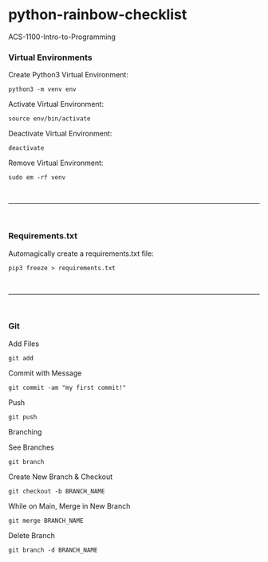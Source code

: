 # python-rainbow-checklist
ACS-1100-Intro-to-Programming

### Virtual Environments
Create Python3 Virtual Environment:

```python3 -m venv env```

Activate Virtual Environment:

```source env/bin/activate```

Deactivate Virtual Environment:

```deactivate```

Remove Virtual Environment:

```sudo em -rf venv```

<br>

---

<br>

### Requirements.txt
Automagically create a requirements.txt file:

```pip3 freeze > requirements.txt```


<br>

---

<br>

### Git
Add Files

```git add```

Commit with Message

```git commit -am "my first commit!"```

Push

```git push```

Branching

See Branches

```git branch```

Create New Branch & Checkout

```git checkout -b BRANCH_NAME```

While on Main, Merge in New Branch

```git merge BRANCH_NAME```

Delete Branch

```git branch -d BRANCH_NAME```